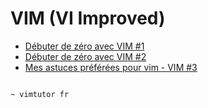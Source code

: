 # VIM (VI Improved)

- [Débuter de zéro avec VIM #1](https://youtu.be/JinFsXrOHao)
- [Débuter de zéro avec VIM #2](https://youtu.be/zdhNMiY6zfo)
- [Mes astuces préférées pour vim - VIM #3](https://youtu.be/a82bTI002uc)


```sh

~ vimtutor fr

```
